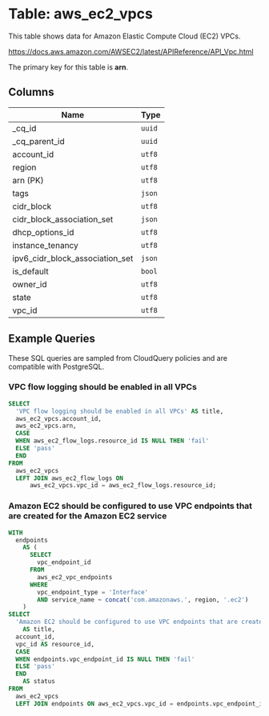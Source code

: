 # Table: aws_ec2_vpcs

This table shows data for Amazon Elastic Compute Cloud (EC2) VPCs.

https://docs.aws.amazon.com/AWSEC2/latest/APIReference/API_Vpc.html

The primary key for this table is **arn**.

## Columns

| Name          | Type          |
| ------------- | ------------- |
|_cq_id|`uuid`|
|_cq_parent_id|`uuid`|
|account_id|`utf8`|
|region|`utf8`|
|arn (PK)|`utf8`|
|tags|`json`|
|cidr_block|`utf8`|
|cidr_block_association_set|`json`|
|dhcp_options_id|`utf8`|
|instance_tenancy|`utf8`|
|ipv6_cidr_block_association_set|`json`|
|is_default|`bool`|
|owner_id|`utf8`|
|state|`utf8`|
|vpc_id|`utf8`|

## Example Queries

These SQL queries are sampled from CloudQuery policies and are compatible with PostgreSQL.

### VPC flow logging should be enabled in all VPCs

```sql
SELECT
  'VPC flow logging should be enabled in all VPCs' AS title,
  aws_ec2_vpcs.account_id,
  aws_ec2_vpcs.arn,
  CASE
  WHEN aws_ec2_flow_logs.resource_id IS NULL THEN 'fail'
  ELSE 'pass'
  END
FROM
  aws_ec2_vpcs
  LEFT JOIN aws_ec2_flow_logs ON
      aws_ec2_vpcs.vpc_id = aws_ec2_flow_logs.resource_id;
```

### Amazon EC2 should be configured to use VPC endpoints that are created for the Amazon EC2 service

```sql
WITH
  endpoints
    AS (
      SELECT
        vpc_endpoint_id
      FROM
        aws_ec2_vpc_endpoints
      WHERE
        vpc_endpoint_type = 'Interface'
        AND service_name ~ concat('com.amazonaws.', region, '.ec2')
    )
SELECT
  'Amazon EC2 should be configured to use VPC endpoints that are created for the Amazon EC2 service'
    AS title,
  account_id,
  vpc_id AS resource_id,
  CASE
  WHEN endpoints.vpc_endpoint_id IS NULL THEN 'fail'
  ELSE 'pass'
  END
    AS status
FROM
  aws_ec2_vpcs
  LEFT JOIN endpoints ON aws_ec2_vpcs.vpc_id = endpoints.vpc_endpoint_id;
```


